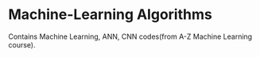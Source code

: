 # Machine-Learning Algorithms

Contains Machine Learning, ANN, CNN codes(from A-Z Machine Learning course).
